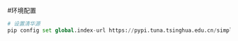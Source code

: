 #环境配置 
```python
# 设置清华源
pip config set global.index-url https://pypi.tuna.tsinghua.edu.cn/simple
```

